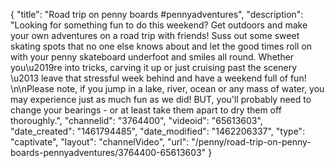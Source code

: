 {
    "title": "Road trip on penny boards #pennyadventures",
    "description": "Looking for something fun to do this weekend? Get outdoors and make your own adventures on a road trip with friends! Suss out some sweet skating spots that no one else knows about and let the good times roll on with your penny skateboard underfoot and smiles all round. Whether you\u2019re into tricks, carving it up or just cruising past the scenery \u2013 leave that stressful week behind and have a weekend full of fun! \n\nPlease note, if you jump in a lake, river, ocean or any mass of water, you may experience just as much fun as we did! BUT, you'll probably need to change your bearings - or at least take them apart to dry them off thoroughly.",
    "channelid": "3764400",
    "videoid": "65613603",
    "date_created": "1461794485",
    "date_modified": "1462206337",
    "type": "captivate",
    "layout": "channelVideo",
    "url": "\/penny\/road-trip-on-penny-boards-pennyadventures\/3764400-65613603"
}